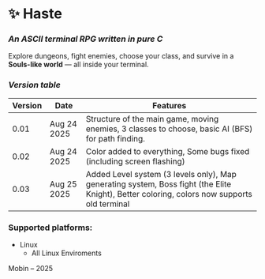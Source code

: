 # ✨ Haste
### *An ASCII terminal RPG written in pure C*

Explore dungeons, fight enemies, choose your class, and survive in a **Souls-like world** — all inside your terminal.  



### *Version table*
| Version | Date |                     Features                     |
|---------|------|--------------------------------------------------|
| 0.01    | Aug 24 2025  | Structure of the main game, moving enemies, 3 classes to choose, basic AI (BFS) for path finding. |
| 0.02    | Aug 24 2025  | Color added to everything, Some bugs fixed (including screen flashing) |
| 0.03    | Aug 25 2025  | Added Level system (3 levels only), Map generating system, Boss fight (the Elite Knight), Better coloring, colors now supports old terminal|



### Supported platforms: 

* Linux
  * All Linux Enviroments





Mobin – 2025
